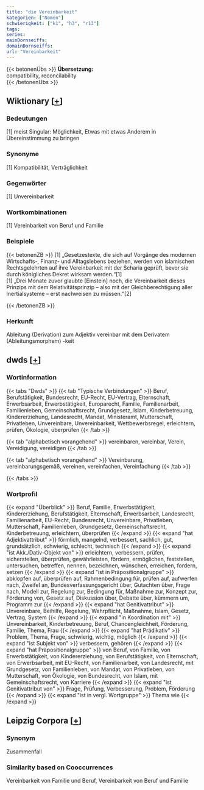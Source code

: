 ```yaml
---
title: "die Vereinbarkeit"
kategorien: ["Nomen"]
schwierigkeit: ["k1", "h3", "r13"]
tags:
series:
mainDornseiffs:
domainDornseiffs:
url: "Vereinbarkeit"
---
```


{{< betonenÜbs >}}
**Übersetzung:**  
compatibility, reconcilability  
{{< /betonenÜbs >}}

## Wiktionary [[+](https://de.wiktionary.org/wiki/Vereinbarkeit)]

### Bedeutungen
[1] meist Singular: Möglichkeit, Etwas mit etwas Anderem in Übereinstimmung zu bringen  

### Synonyme
[1] Kompatibilität, Verträglichkeit  

### Gegenwörter
[1] Unvereinbarkeit  

### Wortkombinationen
[1] Vereinbarkeit von Beruf und Familie  

### Beispiele
{{< betonenZB >}}
[1] „Gesetzestexte, die sich auf Vorgänge des modernen Wirtschafts-, Finanz- und Alltagslebens beziehen, werden von islamischen Rechtsgelehrten auf ihre Vereinbarkeit mit der Scharia geprüft, bevor sie durch königliches Dekret wirksam werden.“[1]  
[1] „Drei Monate zuvor glaubte [Einstein] noch, die Vereinbarkeit dieses Prinzips mit dem Relativitätsprinzip – also mit der Gleichberechtigung aller Inertialsysteme – erst nachweisen zu müssen.“[2]  

{{< /betonenZB >}}
### Herkunft
Ableitung (Derivation) zum Adjektiv vereinbar mit dem Derivatem (Ableitungsmorphem) -keit  



## dwds [[+](https://www.dwds.de/wb/Vereinbarkeit)]

### Wortinformation
{{< tabs "Dwds" >}}
{{< tab "Typische Verbindungen" >}}
Beruf, Berufstätigkeit, Bundesrecht, EU-Recht, EU-Vertrag, Elternschaft, Erwerbsarbeit, Erwerbstätigkeit, Europarecht, Familie, Familienarbeit, Familienleben, Gemeinschaftsrecht, Grundgesetz, Islam, Kinderbetreuung, Kindererziehung, Landesrecht, Mandat, Ministeramt, Mutterschaft, Privatleben, Unvereinbare, Unvereinbarkeit, Wettbewerbsregel, erleichtern, prüfen, Ökologie, überprüfen
{{< /tab >}}

{{< tab "alphabetisch vorangehend" >}}
vereinbaren, vereinbar, Verein, Vereidigung, vereidigen
{{< /tab >}}

{{< tab "alphabetisch vorangehend" >}}
Vereinbarung, vereinbarungsgemäß, vereinen, vereinfachen, Vereinfachung
{{< /tab >}}

{{< /tabs >}}

### Wortprofil
{{< expand "Überblick" >}} Beruf, Familie, Erwerbstätigkeit, Kindererziehung, Berufstätigkeit, Elternschaft, Erwerbsarbeit, Landesrecht, Familienarbeit, EU-Recht, Bundesrecht, Unvereinbare, Privatleben, Mutterschaft, Familienleben, Grundgesetz, Gemeinschaftsrecht, Kinderbetreuung, erleichtern, überprüfen {{< /expand >}}
{{< expand "hat Adjektivattribut" >}} förmlich, mangelnd, verbessert, sachlich, gut, grundsätzlich, schwierig, schlecht, technisch {{< /expand >}}
{{< expand "ist Akk./Dativ-Objekt von" >}} erleichtern, verbessern, prüfen, sicherstellen, überprüfen, gewährleisten, fördern, ermöglichen, feststellen, untersuchen, betreffen, nennen, bezeichnen, wünschen, erreichen, fordern, setzen {{< /expand >}}
{{< expand "ist in Präpositionalgruppe" >}} abklopfen auf, überprüfen auf, Rahmenbedingung für, prüfen auf, aufwerfen nach, Zweifel an, Bundesverfassungsgericht über, Gutachten über, Frage nach, Modell zur, Regelung zur, Bedingung für, Maßnahme zur, Konzept zur, Förderung von, Gesetz auf, Diskussion über, Debatte über, kümmern um, Programm zur {{< /expand >}}
{{< expand "hat Genitivattribut" >}} Unvereinbare, Beihilfe, Regelung, Wehrpflicht, Maßnahme, Islam, Gesetz, Vertrag, System {{< /expand >}}
{{< expand "in Koordination mit" >}} Unvereinbarkeit, Kinderbetreuung, Beruf, Chancengleichheit, Förderung, Familie, Thema, Frau {{< /expand >}}
{{< expand "hat Prädikativ" >}} Problem, Thema, Frage, schwierig, wichtig, möglich {{< /expand >}}
{{< expand "ist Subjekt von" >}} verbessern, gehören {{< /expand >}}
{{< expand "hat Präpositionalgruppe" >}} von Beruf, von Familie, von Erwerbstätigkeit, von Kindererziehung, von Berufstätigkeit, von Elternschaft, von Erwerbsarbeit, mit EU-Recht, von Familienarbeit, von Landesrecht, mit Grundgesetz, von Familienleben, von Mandat, von Privatleben, von Mutterschaft, von Ökologie, von Bundesrecht, von Islam, mit Gemeinschaftsrecht, von Karriere {{< /expand >}}
{{< expand "ist Genitivattribut von" >}} Frage, Prüfung, Verbesserung, Problem, Förderung {{< /expand >}}
{{< expand "ist in vergl. Wortgruppe" >}} Thema wie {{< /expand >}}

## Leipzig Corpora [[+](https://corpora.uni-leipzig.de/en/res?word=Vereinbarkeit&corpusId=deu_newscrawl-public_2018)]


### Synonym
Zusammenfall


### Similarity based on Cooccurrences
Vereinbarkeit von Familie und Beruf, Vereinbarkeit von Beruf und Familie

